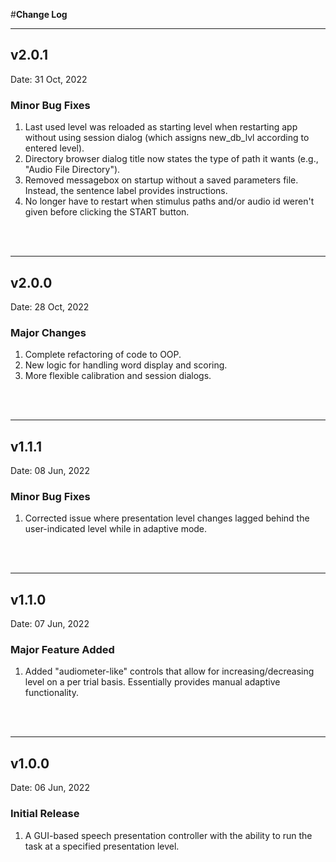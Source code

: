 #**Change Log**

---

## v2.0.1  

Date: 31 Oct, 2022 

### Minor Bug Fixes
1. Last used level was reloaded as starting level when restarting app without using session dialog (which assigns new_db_lvl according to entered level).
2. Directory browser dialog title now states the type of path it wants (e.g., "Audio File Directory").
3. Removed messagebox on startup without a saved parameters file. Instead, the sentence label provides instructions.
4. No longer have to restart when stimulus paths and/or audio id weren't given before clicking the START button.
<br>
<br>

---

## v2.0.0

Date: 28 Oct, 2022

### Major Changes
1. Complete refactoring of code to OOP. 
2. New logic for handling word display and scoring. 
3. More flexible calibration and session dialogs. 
<br>
<br>

---

## v1.1.1

Date: 08 Jun, 2022

### Minor Bug Fixes
1. Corrected issue where presentation level changes lagged behind the user-indicated level while in adaptive mode. 
<br>
<br>

---

## v1.1.0

Date: 07 Jun, 2022

### Major Feature Added
1. Added "audiometer-like" controls that allow for increasing/decreasing level on a per trial basis. Essentially provides manual adaptive functionality. 
<br>
<br>

---

## v1.0.0

Date: 06 Jun, 2022

### Initial Release
1. A GUI-based speech presentation controller with the ability to run the task at a specified presentation level. 
<br>
<br>
